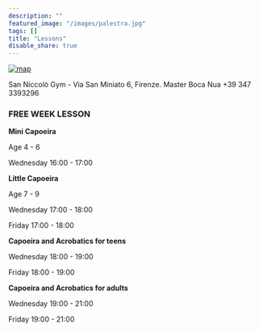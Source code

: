 ```yaml
---
description: ""
featured_image: "/images/palestra.jpg"
tags: []
title: "Lessons"
disable_share: true
---
```


[![map](/images/mappa.png)](https://www.openstreetmap.org/note/new?lat=43.76393&lon=11.26131#map=19/43.76383/11.26202&layers=N)

San Niccolò Gym - Via San Miniato 6, Firenze.
Master Boca Nua +39 347 3393296

### FREE WEEK LESSON

**Mini Capoeira**

Age 4 - 6

Wednesday  16:00 - 17:00 

**Little Capoeira**

Age 7 - 9

Wednesday  17:00 - 18:00

Friday	         17:00 - 18:00

**Capoeira and Acrobatics for teens**

Wednesday  18:00 - 19:00

Friday	         18:00 - 19:00


**Capoeira and Acrobatics for adults**

Wednesday  19:00 - 21:00

Friday	         19:00 - 21:00
